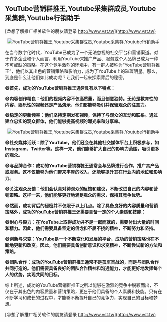 ## **YouTube营销群推王,Youtube采集群成员,Youtube采集群,Youtube行销助手**

[😍想了解推广相关软件的朋友请登录 http://www.vst.tw](http://www.vst.tw)

 <center><img src="https://vst.tw/MP4/tuiguang/png/8.png" alt="YouTube营销群推王,Youtube采集群成员,Youtube采集群,Youtube行销助手"></center>

在当今数字化时代，YouTube已成为了一个无法忽视的社交平台和营销渠道。对于许多企业和个人而言，利用YouTube来推广产品、服务或个人品牌已成为一种不可或缺的策略。在这个竞争激烈的环境中，有一群人被称为“YouTube营销群推王”，他们以其出色的营销策略和影响力，成为了YouTube上的璀璨明星。那么，到底是什么让他们如此成功呢？让我们一起来探索背后的秘密。

**😄首先，成功的YouTube营销群推王通常具有以下特点：**

**😄内容创作精良：他们的视频内容不仅高质量，而且创意独特。无论是教育性的内容、娱乐性的视频还是产品演示，他们都能够吸引并保留观众的注意力。**

**😄稳定的更新频率：他们坚持定期发布视频，保持了与观众的互动和联系。通过建立忠实的观众群体，他们能够提高视频的曝光率和分享率。**

 <center><img src="https://vst.tw/MP4/tuiguang/png/6.png" alt="YouTube营销群推王,Youtube采集群成员,Youtube采集群,Youtube行销助手"></center>

**😄社交媒体活跃：除了YouTube，他们还会在其他社交媒体平台上积极参与，如Instagram、Twitter等。这样一来，他们能够扩大自己的影响力范围，吸引更多的观众。**

**😄与品牌合作：成功的YouTube营销群推王通常会与品牌进行合作，推广其产品或服务。这不仅能够为他们带来丰厚的收入，还能够提升其在行业内的地位和影响力。**

**😄关注观众反馈：他们会认真对待观众的反馈和建议，不断改进自己的内容和营销策略。这样一来，他们能够更好地满足观众的需求，保持其竞争优势。**

**😄然而，成功背后的秘密并不仅限于以上几点。除了具备良好的内容质量和营销策略外，成功的YouTube营销群推王还需要具备一定的个人素质和技能：**

**😄耐心与毅力：在YouTube上取得成功并不是一蹴而就的，需要付出大量的时间和精力。因此，他们需要具备坚定的信念和不屈不挠的精神，不断努力和坚持。**

**😄创新与求变：YouTube是一个不断变化和发展的平台，成功的营销策略也在不断地更新和改变。因此，他们需要具备创新意识和求变精神，不断尝试新的方法和策略。**

**😄团队合作：成功的YouTube营销群推王通常不是孤军奋战的，而是与团队合作共同打造的。他们需要具备良好的团队合作精神和沟通能力，才能更好地发挥每个人的优势，实现共同的目标。**

综上所述，成功的YouTube营销群推王之所以能够在激烈的竞争中脱颖而出，不仅在于其出色的内容质量和营销策略，更在于他们具备的个人素质和技能。只有在不断学习和成长的过程中，才能够不断提升自己的竞争力，实现自己的目标和梦想。

[😍想了解推广相关软件的朋友请登录 http://www.vst.tw](http://www.vst.tw)



